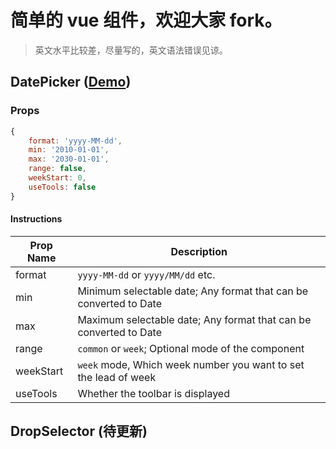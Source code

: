 简单的 vue 组件，欢迎大家 fork。
======================

> 英文水平比较差，尽量写的，英文语法错误见谅。
## DatePicker ([Demo][1])
### Props
```js
{
    format: 'yyyy-MM-dd',
    min: '2010-01-01',
    max: '2030-01-01',
    range: false,
    weekStart: 0,
    useTools: false
}
```

#### Instructions
| Prop Name | Description |
|---|---|
| format | `yyyy-MM-dd` or `yyyy/MM/dd` etc. |
| min | Minimum selectable date; Any format that can be converted to Date |
| max | Maximum selectable date; Any format that can be converted to Date |
| range | `common` or `week`; Optional mode of the component |
| weekStart | `week` mode, Which week number you want to set the lead of week |
| useTools | Whether the toolbar is displayed |
## DropSelector (待更新)


  [1]: http://sandbox.runjs.cn/show/yamvreus
